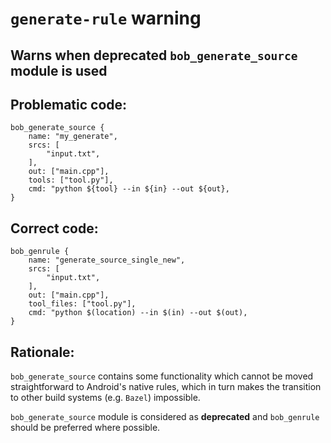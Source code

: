 # `generate-rule` warning

## Warns when deprecated `bob_generate_source` module is used

## Problematic code:

```bp
bob_generate_source {
    name: "my_generate",
    srcs: [
        "input.txt",
    ],
    out: ["main.cpp"],
    tools: ["tool.py"],
    cmd: "python ${tool} --in ${in} --out ${out},
}
```

## Correct code:

```bp
bob_genrule {
    name: "generate_source_single_new",
    srcs: [
        "input.txt",
    ],
    out: ["main.cpp"],
    tool_files: ["tool.py"],
    cmd: "python $(location) --in $(in) --out $(out),
}
```

## Rationale:

`bob_generate_source` contains some functionality which cannot be moved
straightforward to Android's native rules, which in turn makes the
transition to other build systems (e.g. `Bazel`) impossible.

`bob_generate_source` module is considered as **deprecated** and
`bob_genrule` should be preferred where possible.
